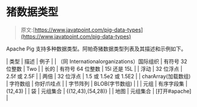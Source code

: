 # 猪数据类型

> 原文:[https://www.javatpoint.com/pig-data-types](https://www.javatpoint.com/pig-data-types)

Apache Pig 支持多种数据类型。阿帕奇猪数据类型列表及其描述和示例如下。

| 类型 | 描述 | 例子 |
| （同 Internationalorganizations）国际组织 | 有符号 32 位整数 | Two |
| 长的 | 有符号 64 位整数 | 15l 还是 15L |
| 浮动 | 32 位浮点 | 2.5f 或 2.5F |
| 两倍 | 32 位浮点 | 1.5 或 1.5e2 或 1.5E2 |
| charArray(加载数组) | 字符数组 | 你好爪哇点 |
| 字节阵列 | BLOB(字节数组) |  |
| 元组 | 有序字段集 | (12,43) |
| 袋 | 元组集合 | {(12,43),(54,28)} |
| 地图 | 元组集合 | [打开#apache] |